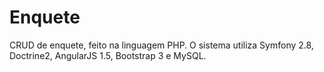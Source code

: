 # Enquete
CRUD de enquete, feito na linguagem PHP. O sistema utiliza Symfony 2.8, Doctrine2, AngularJS 1.5, Bootstrap 3 e MySQL.
